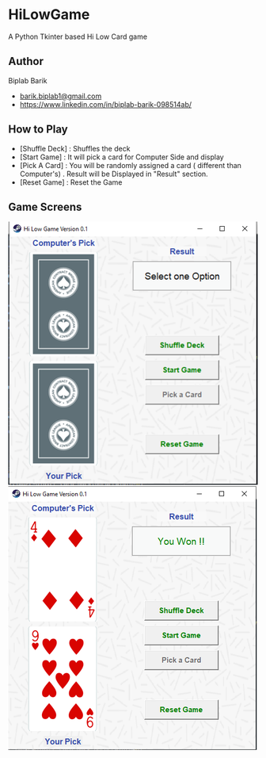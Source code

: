 # HiLowGame
A Python Tkinter based Hi Low Card game

## Author
Biplab Barik
- barik.biplab1@gmail.com
- https://www.linkedin.com/in/biplab-barik-098514ab/

## How to Play
- [Shuffle Deck] : Shuffles the deck
- [Start Game]   : It will pick a card for Computer Side and display 
- [Pick A Card]  : You will be randomly assigned a card ( different than Computer's) . Result will be Displayed in "Result" section.
- [Reset Game]   : Reset the Game

## Game Screens
![Mainwindow](https://github.com/BiplabBarik/HiLowGame/blob/main/PlaySnaps/MainWindow.PNG)
![WinResultS](https://github.com/BiplabBarik/HiLowGame/blob/main/PlaySnaps/WinResult.PNG)

